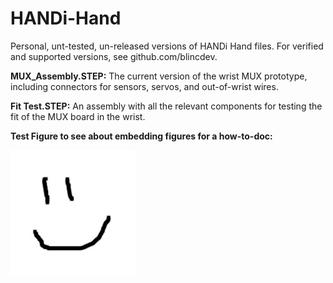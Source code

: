 # HANDi-Hand
Personal, unt-tested, un-released versions of HANDi Hand files. For verified and supported versions, see github.com/blincdev.

**MUX_Assembly.STEP:** The current version of the wrist MUX prototype, including connectors for sensors, servos, and out-of-wrist wires.

**Fit Test.STEP:** An assembly with all the relevant components for testing the fit of the MUX board in the wrist.

**Test Figure to see about embedding figures for a how-to-doc:**

![test figure](Test_Figure.jpg)

